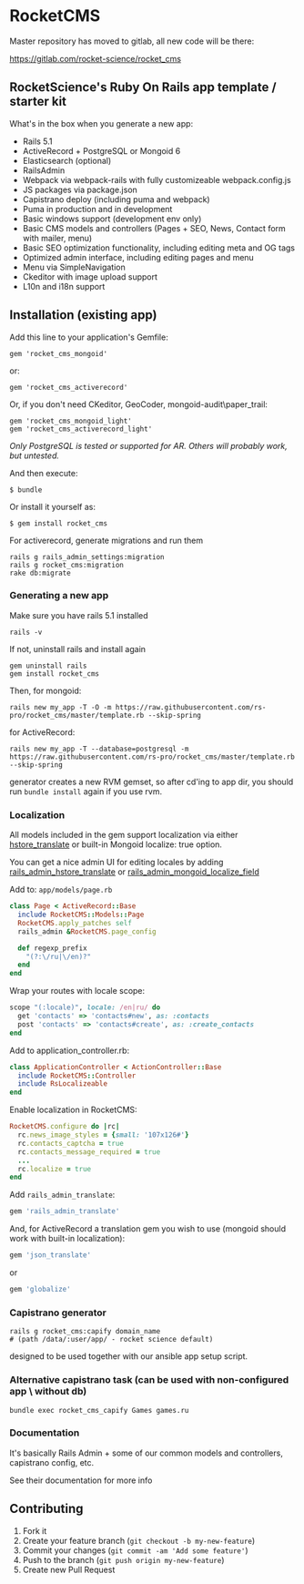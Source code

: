 # RocketCMS

Master repository has moved to gitlab, all new code will be there:

https://gitlab.com/rocket-science/rocket_cms

## RocketScience's Ruby On Rails app template / starter kit

What's in the box when you generate a new app:

- Rails 5.1
- ActiveRecord + PostgreSQL or Mongoid 6
- Elasticsearch (optional)
- RailsAdmin
- Webpack via webpack-rails with fully customizeable webpack.config.js
- JS packages via package.json
- Capistrano deploy (including puma and webpack)
- Puma in production and in development
- Basic windows support (development env only)
- Basic CMS models and controllers (Pages + SEO, News, Contact form with mailer, menu)
- Basic SEO optimization functionality, including editing meta and OG tags
- Optimized admin interface, including editing pages and menu
- Menu via SimpleNavigation
- Ckeditor with image upload support
- L10n and i18n support


## Installation (existing app)

Add this line to your application's Gemfile:

    gem 'rocket_cms_mongoid'

or:

    gem 'rocket_cms_activerecord'

Or, if you don't need CKeditor, GeoCoder, mongoid-audit\paper_trail:

    gem 'rocket_cms_mongoid_light'
    gem 'rocket_cms_activerecord_light'

*Only PostgreSQL is tested or supported for AR. Others will probably work, but untested.*

And then execute:

    $ bundle

Or install it yourself as:

    $ gem install rocket_cms

For activerecord, generate migrations and run them

    rails g rails_admin_settings:migration
    rails g rocket_cms:migration
    rake db:migrate


### Generating a new app

Make sure you have rails 5.1 installed

    rails -v

If not, uninstall rails and install again

    gem uninstall rails
    gem install rocket_cms

Then, for mongoid:

    rails new my_app -T -O -m https://raw.githubusercontent.com/rs-pro/rocket_cms/master/template.rb --skip-spring

for ActiveRecord:

    rails new my_app -T --database=postgresql -m https://raw.githubusercontent.com/rs-pro/rocket_cms/master/template.rb --skip-spring

generator creates a new RVM gemset, so after cd'ing to app dir, you should run `bundle install` again if you use rvm.

### Localization

All models included in the gem support localization via either [hstore_translate](https://github.com/Leadformance/hstore_translate) or built-in Mongoid localize: true option.

You can get a nice admin UI for editing locales by adding [rails_admin_hstore_translate](https://github.com/glebtv/rails_admin_hstore_translate) or [rails_admin_mongoid_localize_field](https://github.com/sudosu/rails_admin_mongoid_localize_field)

Add to: ```app/models/page.rb```

```ruby
class Page < ActiveRecord::Base
  include RocketCMS::Models::Page
  RocketCMS.apply_patches self
  rails_admin &RocketCMS.page_config

  def regexp_prefix
    "(?:\/ru|\/en)?"
  end
end
```

Wrap your routes with locale scope:

```ruby
scope "(:locale)", locale: /en|ru/ do
  get 'contacts' => 'contacts#new', as: :contacts
  post 'contacts' => 'contacts#create', as: :create_contacts
end
```

Add to application_controller.rb:

```ruby
class ApplicationController < ActionController::Base
  include RocketCMS::Controller
  include RsLocalizeable
end
```

Enable localization in RocketCMS:

```ruby
RocketCMS.configure do |rc|
  rc.news_image_styles = {small: '107x126#'}
  rc.contacts_captcha = true
  rc.contacts_message_required = true
  ...
  rc.localize = true
end
```

Add ```rails_admin_translate```:

```ruby
gem 'rails_admin_translate'
```

And, for ActiveRecord a translation gem you wish to use (mongoid should work with built-in localization):

```ruby
gem 'json_translate'
```

or

```ruby
gem 'globalize'
```

### Capistrano generator

    rails g rocket_cms:capify domain_name
    # (path /data/:user/app/ - rocket science default)

designed to be used together with our ansible app setup script.

### Alternative capistrano task (can be used with non-configured app \ without db)

    bundle exec rocket_cms_capify Games games.ru

### Documentation

It's basically Rails Admin + some of our common models and controllers, capistrano config, etc.

See their documentation for more info

## Contributing

1. Fork it
2. Create your feature branch (`git checkout -b my-new-feature`)
3. Commit your changes (`git commit -am 'Add some feature'`)
4. Push to the branch (`git push origin my-new-feature`)
5. Create new Pull Request
